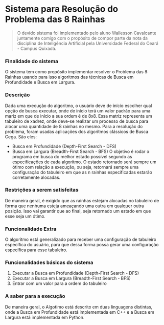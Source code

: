 # Sistema para Resolução do Problema das 8 Rainhas

> O devido sistema foi implementado pelo aluno Wallesson Cavalcante juntamente comigo com o propósito de compor parte da nota da disciplina de Inteligência Artificial pela Universidade Federal do Ceará - Campus Quixadá.

### Finalidade do sistema
O sistema tem como propósito implementar resolver o Problema das 8 Rainhas usando para isso algoritmos das técnicas de Busca em Profundidade e Busca em Largura.

### Descrição
Dada uma execução do algoritmo, o usuário deve de início escolher qual opção de busca executar, onde de início terá um valor padrão para uma mariz em que de início a sua ordem é de 8x8. Essa matriz representa um tabuleiro de xadrez, onde deve-se realizar um processo de busca para alocar uma quantidade de 8 rainhas no mesmo. Para a resolução do problema, foram usadas aplicações dos algoritmos clássicos de Busca Cega. São eles:
* Busca em Profundidade (Depth-First Search - DFS)
* Busca em Largura (Breadth-First Search - BFS)
O objetivo é rodar o programa em busca do melhor estado possível segundo as especificações de cada algoritmo. O estado retornado será sempre um ótimo com relação a execução, ou seja, retornará sempre uma configuração do tabuleiro em que as n rainhas especificadas estarão corretamente alocadas.

### Restrições a serem satisfeitas
De maneira geral, é exigido que as rainhas estejam alocadas no tabuleiro de forma que nenhuma esteja ameaçando uma outra em qualquer outra posição. Isso vai garantir que ao final, seja retornado um estado em que esse seja um ótimo.

### Funcionalidade Extra
O algoritmo está generalizado para receber uma configuração de tabuleiro específica do usuário, para que dessa forma possa gerar uma configuração específica para esse tabuleiro.

### Funcionalidades básicas do sistema
1. Executar a Busca em Profundidade (Depth-First Search - DFS)
2. Executar a Busca em Largura (Breadth-First Search - BFS)
3. Entrar com um valor para a ordem do tabuleiro

### A saber para a execução
De maneira geral, o Algotimo está descrito em duas linguagens distintas, onde a Busca em Profundidade está implementada em C++ e a Busca em Largura está implementada em Python.